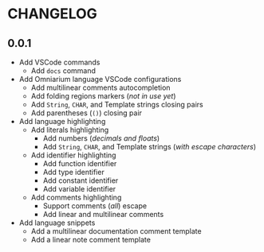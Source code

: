 # CHANGELOG

## 0.0.1

+ Add VSCode commands
  + Add `docs` command
+ Add Omniarium language VSCode configurations
  + Add multilinear comments autocompletion
  + Add folding regions markers (*not in use yet*)
  + Add `String`, `CHAR`, and Template strings closing pairs
  + Add parentheses (`()`) closing pair
+ Add language highlighting
  + Add literals highlighting
    + Add numbers (*decimals and floats*)
    + Add `String`, `CHAR`, and Template strings (*with escape characters*)
  + Add identifier highlighting
    + Add function identifier
    + Add type identifier
    + Add constant identifier
    + Add variable identifier
  + Add comments highlighting
    + Support comments (*all*) escape
    + Add linear and multilinear comments
+ Add language snippets
  + Add a multilinear documentation comment template
  + Add a linear note comment template
